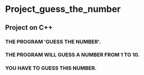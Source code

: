 # Project_guess_the_number

## Project on C++
### THE PROGRAM 'GUESS THE NUMBER'.
### THE PROGRAM WILL GUESS A NUMBER FROM 1 TO 10.
### YOU HAVE TO GUESS THIS NUMBER.
